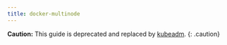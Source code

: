 ```yaml
---
title: docker-multinode
---
```


**Caution:** This guide is deprecated and replaced by [kubeadm](/docs/admin/kubeadm/).
{: .caution}
